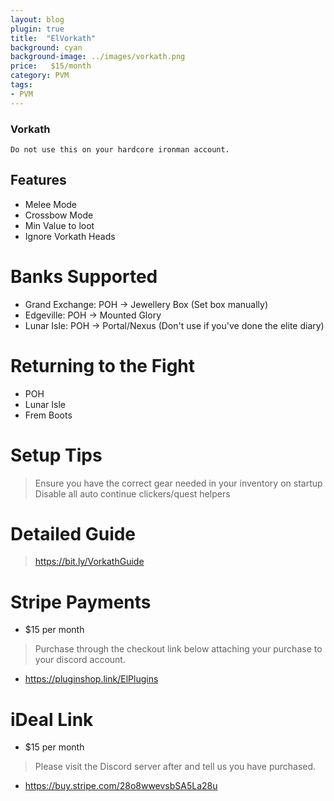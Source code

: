 ```yaml
---
layout: blog
plugin: true
title:  "ElVorkath"
background: cyan
background-image: ../images/vorkath.png
price:   $15/month
category: PVM
tags:
- PVM
---
```


### Vorkath
    Do not use this on your hardcore ironman account.

## Features

- Melee Mode
- Crossbow Mode
- Min Value to loot
- Ignore Vorkath Heads

# Banks Supported

- Grand Exchange: POH -> Jewellery Box (Set box manually)
- Edgeville: POH -> Mounted Glory
- Lunar Isle: POH -> Portal/Nexus (Don't use if you've done the elite diary)

# Returning to the Fight

- POH
- Lunar Isle
- Frem Boots

# Setup Tips

> Ensure you have the correct gear needed in your inventory on startup
> Disable all auto continue clickers/quest helpers

# Detailed Guide

> <a href="https://bit.ly/VorkathGuide">https://bit.ly/VorkathGuide</a>

# Stripe Payments
- $15 per month
> Purchase through the checkout link below attaching your purchase to your discord account.
- <a href="https://pluginshop.link/ElPlugins">https://pluginshop.link/ElPlugins</a>

# iDeal Link
- $15 per month
> Please visit the Discord server after and tell us you have purchased.
- <a href="https://buy.stripe.com/28o8wwevsbSA5La28u">https://buy.stripe.com/28o8wwevsbSA5La28u</a>